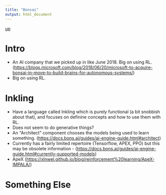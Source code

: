 ```yaml
---
title: "Bonsai"
output: html_document
---
```

[up](https://mikewise2718.github.io/markdowndocs/)

# Intro
- An AI company that we picked up in like June 2018. Big on using RL. (https://blogs.microsoft.com/blog/2018/06/20/microsoft-to-acquire-bonsai-in-move-to-build-brains-for-autonomous-systems/)
- Big on using RL.

# Inkling
- Have a language called Inkling which is purely functional (a bit snobbish about that), and focuses on definine concepts and how to use them with RL.
- Does not seem to do generative things?
- An "Architect" component chooses the models being used to learn something. (https://docs.bons.ai/guides/ai-engine-guide.html#architect)
- Currently has a fairly limited repertoire (Tensorflow, APEX, PPO) but this may be obsolete information - (https://docs.bons.ai/guides/ai-engine-guide.html#currently-supported-models)
- ApeX (https://xlnwel.github.io/blog/reinforcement%20learning/ApeX-IMPALA/)

# Something Else
